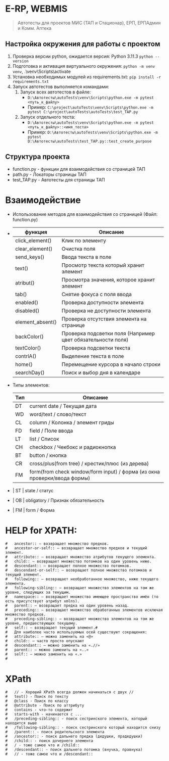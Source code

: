 # E-RP, WEBMIS

> Автотесты для проектов МИС (ТАП и Стационар), ЕРП, ЕРПАдмин и Комм. Аптека 


## Настройка окружения для работы с проектом
1. Проверка версии python, ожидается версия: Python 3.11.3 `python --version`
2. Подготовка и активация виртуального окружения: `python -m venv venv`, .\venv\Scripts\activate
3. Установка необходимых модулей из requirements.txt: `pip install -r requirements.txt`
4. Запуск автотестов выполняется командами: 
   1. Запуск всех автотестов в файле: 
      - `D:\Автотесты\autoTests\venv\Scripts\python.exe -m pytest <путь_к_файлу>`
      - Пример: `C:\project\autoTests\venv\Scripts\python.exe -m pytest C:\project\autoTests\autoTests\test_TAP.py`
   2. Запуск отдельного теста:
      - `D:\Автотесты\autoTests\venv\Scripts\python.exe -m pytest <путь_к_файлу>::<имя_теста>`
      - Пример: `D:\Автотесты\autoTests\venv\Scripts\python.exe -m pytest D:\Автотесты\autoTests\test_TAP.py::test_create_purpose`

## Структура проекта
- function.py - функции для взаимодействия со страницей ТАП
- path.py     - Локаторы страницы ТАП
- test_TAP.py - Автотесты для страницы ТАП


# Взаимодействие
- Использование методов для взаимодействия со страницей (Файл: function.py)
- 
    | функция          | Описание |
    |------------------| ------ |
    | click_element()  | Клик по элементу
    | clear_element()  | Очистка поля
    | send_keys()      | Ввода текста в поле
    | text()           | Просмотр текста который хранит элемент
    | atribut()        | Просмотра значения, которое хранит элемент
    | tab()            | Снятие фокуса с поля ввода
    | enabled()        | Проверка доступности элемента
    | disabled()       | Проверка не доступности элемента
    | element_absent() | Проверка отсутствия элемента на странице
    | backColor()      | Проверка подсветки поля (Например цвет обязательности поля)
    | textColor()      | Проверка подсветки текста
    | contrlA()        | Выделение текста в поле
    | home()           | Перемещение курсора в начало строки
    | searchDay()      | Поиск и выбор дня в календаре

   
- Типы  элементов:

    | Тип | Описание |
    |-----| ------ |
    | DT  | current date / Текущая дата
    | WD  | word/text / слово/текст
    | CL  | column    / Колонка / элемент гриды
    | FD  | field     / Поле ввода
    | LT  | list      / Список
    | CH  | checkbox  / Чекбокс и радиокнопка
    | BT  | button    / кнопка
    | CR  | cross/plus(from tree)              / крестик/плюс (из дерева)
    | FM  | form(from check window/form input) / форма (из окна проверки/ввода формы)
-   | ST  | state / статус
-   | OB  | obligatory / Признак обязательность
-   | FM  | form / Форма

# HELP for XPATH:
    #   ancestor:: — возвращает множество предков.
    #   ancestor-or-self:: — возвращает множество предков и текущий элемент.
    #   attribute:: — возвращает множество атрибутов текущего элемента.
    #   child:: — возвращает множество потомков на один уровень ниже.
    #   descendant:: — возвращает полное множество потомков.
    #   descendant-or-self:: — возвращает полное множество потомков и текущий элемент.
    #   following:: — возвращает необработанное множество, ниже текущего элемента.
    #   following-sibling:: — возвращает множество элементов на том же уровне, следующих за текущим.
    #   namespace:: — возвращает множество имеющее пространство имён (то есть присутствует атрибут xmlns).
    #   parent:: — возвращает предка на один уровень назад.
    #   preceding:: — возвращает множество обработанных элементов исключая множество предков.
    #   preceding-sibling:: — возвращает множество элементов на том же уровне, предшествующих текущему.
    #   self:: — возвращает текущий элемент.#
    #   Для наиболее часто используемых осей существуют сокращения:
    #   attribute:: — можно заменить на «@»
    #   child:: — часто просто опускают
    #   descendant:: — можно заменить на «.//»
    #   parent:: — можно заменить на «..»
    #   self:: — можно заменить на «.»
    #

#   XPath
    #   // - Хороший XPath всегда должен начинаться с двух //
    #   text() - Поиск по тексту
    #   @class - Поиск по классу
    #   @attribute - Поиск по аттрибуту 
    #   contains - что-то содержит
    #   starts-with - начинается с ...
    #   /preceding-sibling:: - поиск сестринского элемента, который находится выше
    #   /following-sibling:: - поиск сестринского который находится снизу
    #   /parent:: - поиск родительского элемента
    #   /ancestor:: - поиск дальнего предка (дедушки, прадедушки)
    #   /child:: - поиск дочернего элемента
    #   / - тоже самое что и /child::
    #   /descendant:: - поиск дальнего потомка (внучка, правнука)
    #   // - тоже самое что и /descendant::


